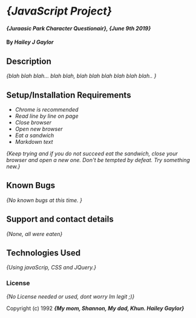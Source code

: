 # _{JavaScript Project}_

#### _{Juraasic Park Character Questionair}, {June 9th 2019}_

#### By _Hailey J Gaylor_

## Description

_{blah blah blah... blah blah, blah blah blah blah blah blah.. }_

## Setup/Installation Requirements

* _Chrome is recommended_
* _Read line by line on page_
* _Close browser_
* _Open new browser_
* _Eat a sandwich_
* _Markdown text_

_{Keep trying and if you do not succeed eat the sandwich, close your browser and open a new one. Don't be tempted by defeat. Try something new.}_

## Known Bugs

_{No known bugs at this time. }_

## Support and contact details

_{None, all were eaten}_

## Technologies Used

_{Using javaScrip, CSS and JQuery.}_

### License

*{No License needed or used, dont worry Im legit ;)}*

Copyright (c) 1992 **_{My mom, Shannon, My dad, Khun. Hailey Gaylor}_**
